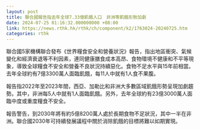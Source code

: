 ```yaml
---
layout: post
title: 聯合國報告指去年全球7.33億飢餓人口　非洲等飢餓形勢加劇
date: 2024-07-25 01:16:32.000000000 +08:00
link: https://news.rthk.hk/rthk/ch/component/k2/1763024-20240725.htm
categories: rthk
---
```


聯合國5家機構聯合發布《世界糧食安全和營養狀況》報告，指出地區衝突、氣候變化和經濟衰退等不利因素，連同健康膳食成本高昂、食物環境不健康和不平等現象，導致全球糧食不安全和營養不良狀況持續惡化。食物不足水平與15年前相當。去年全球約有7億3300萬人面臨飢餓，每11人中就有1人食不果腹。

報告指2022年至2023年間，西亞、加勒比和非洲大多數區域飢餓形勢呈現加劇趨勢。其中，非洲每5人中就有1人面臨飢餓。另外，去年全球約有23億3000萬人面臨中度或重度糧食不安全。

報告警告，到2030年將有約5億8200萬人處於長期食物不足狀況，其中一半在非洲。聯合國2030年可持續發展議程中關於消除飢餓的目標將難以如期實現。
